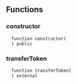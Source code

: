 


## Functions
### constructor
```solidity
  function constructor(
  ) public
```




### transferToken
```solidity
  function transferToken(
  ) external
```




